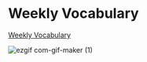 # Weekly Vocabulary

[Weekly Vocabulary](https://llama-ste.github.io/weekly-vocabulary/)

![ezgif com-gif-maker (1)](https://user-images.githubusercontent.com/90495580/161394010-c4c4e7a8-08ad-4e01-aadc-c27a183fd47e.gif)
